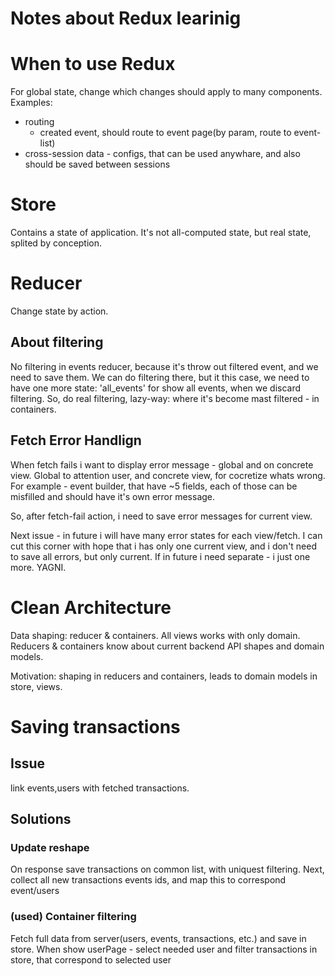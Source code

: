 # Notes about Redux learinig

# When to use Redux

For global state, change which changes should apply to many components.
Examples:
- routing
  * created event, should route to event page(by param, route to event-list)
- cross-session data - configs, that can be used anywhare, and also should be
  saved between sessions

# Store

Contains a state of application. It's not all-computed state, but real state,
splited by conception.

# Reducer

Change state by action.

## About filtering

No filtering in events reducer, because it's throw out filtered event, and we
need to save them.  We can do filtering there, but it this case, we need to
have one more state: 'all_events' for show all events, when we discard
filtering.  So, do real filtering, lazy-way: where it's become mast filtered -
in containers.

## Fetch Error Handlign

When fetch fails i want to display error message - global and on concrete view.
Global to attention user, and concrete view, for cocretize whats wrong.
For example - event builder, that have ~5 fields, each of those can be
misfilled and should have it's own error message.

So, after fetch-fail action, i need to save error messages for current view.

Next issue - in future i will have many error states for each view/fetch.
I can cut this corner with hope that i has only one current view, and i don't
need to save all errors, but only current. If in future i need separate - i
just one more. YAGNI.

# Clean Architecture

Data shaping: reducer & containers. All views works with only domain. Reducers
& containers know about current backend API shapes and domain models.

Motivation: shaping in reducers and containers, leads to domain models in
store, views.

# Saving transactions

## Issue
link events,users with fetched transactions.

## Solutions

### Update reshape

On response save transactions on common list, with uniquest filtering. Next,
collect all new transactions events ids, and map this to correspond event/users

### (used) Container filtering

Fetch full data from server(users, events, transactions, etc.) and save in store.
When show userPage - select needed user and filter transactions in store, that
correspond to selected user
